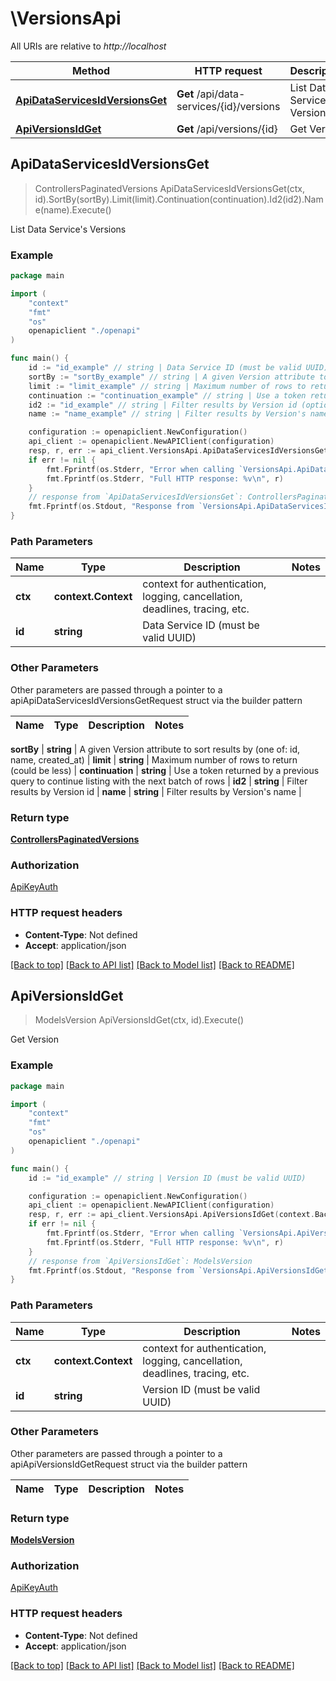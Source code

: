 # \VersionsApi

All URIs are relative to *http://localhost*

Method | HTTP request | Description
------------- | ------------- | -------------
[**ApiDataServicesIdVersionsGet**](VersionsApi.md#ApiDataServicesIdVersionsGet) | **Get** /api/data-services/{id}/versions | List Data Service&#39;s Versions
[**ApiVersionsIdGet**](VersionsApi.md#ApiVersionsIdGet) | **Get** /api/versions/{id} | Get Version



## ApiDataServicesIdVersionsGet

> ControllersPaginatedVersions ApiDataServicesIdVersionsGet(ctx, id).SortBy(sortBy).Limit(limit).Continuation(continuation).Id2(id2).Name(name).Execute()

List Data Service's Versions



### Example

```go
package main

import (
    "context"
    "fmt"
    "os"
    openapiclient "./openapi"
)

func main() {
    id := "id_example" // string | Data Service ID (must be valid UUID)
    sortBy := "sortBy_example" // string | A given Version attribute to sort results by (one of: id, name, created_at) (optional)
    limit := "limit_example" // string | Maximum number of rows to return (could be less) (optional)
    continuation := "continuation_example" // string | Use a token returned by a previous query to continue listing with the next batch of rows (optional)
    id2 := "id_example" // string | Filter results by Version id (optional)
    name := "name_example" // string | Filter results by Version's name (optional)

    configuration := openapiclient.NewConfiguration()
    api_client := openapiclient.NewAPIClient(configuration)
    resp, r, err := api_client.VersionsApi.ApiDataServicesIdVersionsGet(context.Background(), id).SortBy(sortBy).Limit(limit).Continuation(continuation).Id2(id2).Name(name).Execute()
    if err != nil {
        fmt.Fprintf(os.Stderr, "Error when calling `VersionsApi.ApiDataServicesIdVersionsGet``: %v\n", err)
        fmt.Fprintf(os.Stderr, "Full HTTP response: %v\n", r)
    }
    // response from `ApiDataServicesIdVersionsGet`: ControllersPaginatedVersions
    fmt.Fprintf(os.Stdout, "Response from `VersionsApi.ApiDataServicesIdVersionsGet`: %v\n", resp)
}
```

### Path Parameters


Name | Type | Description  | Notes
------------- | ------------- | ------------- | -------------
**ctx** | **context.Context** | context for authentication, logging, cancellation, deadlines, tracing, etc.
**id** | **string** | Data Service ID (must be valid UUID) | 

### Other Parameters

Other parameters are passed through a pointer to a apiApiDataServicesIdVersionsGetRequest struct via the builder pattern


Name | Type | Description  | Notes
------------- | ------------- | ------------- | -------------

 **sortBy** | **string** | A given Version attribute to sort results by (one of: id, name, created_at) | 
 **limit** | **string** | Maximum number of rows to return (could be less) | 
 **continuation** | **string** | Use a token returned by a previous query to continue listing with the next batch of rows | 
 **id2** | **string** | Filter results by Version id | 
 **name** | **string** | Filter results by Version&#39;s name | 

### Return type

[**ControllersPaginatedVersions**](ControllersPaginatedVersions.md)

### Authorization

[ApiKeyAuth](../README.md#ApiKeyAuth)

### HTTP request headers

- **Content-Type**: Not defined
- **Accept**: application/json

[[Back to top]](#) [[Back to API list]](../README.md#documentation-for-api-endpoints)
[[Back to Model list]](../README.md#documentation-for-models)
[[Back to README]](../README.md)


## ApiVersionsIdGet

> ModelsVersion ApiVersionsIdGet(ctx, id).Execute()

Get Version



### Example

```go
package main

import (
    "context"
    "fmt"
    "os"
    openapiclient "./openapi"
)

func main() {
    id := "id_example" // string | Version ID (must be valid UUID)

    configuration := openapiclient.NewConfiguration()
    api_client := openapiclient.NewAPIClient(configuration)
    resp, r, err := api_client.VersionsApi.ApiVersionsIdGet(context.Background(), id).Execute()
    if err != nil {
        fmt.Fprintf(os.Stderr, "Error when calling `VersionsApi.ApiVersionsIdGet``: %v\n", err)
        fmt.Fprintf(os.Stderr, "Full HTTP response: %v\n", r)
    }
    // response from `ApiVersionsIdGet`: ModelsVersion
    fmt.Fprintf(os.Stdout, "Response from `VersionsApi.ApiVersionsIdGet`: %v\n", resp)
}
```

### Path Parameters


Name | Type | Description  | Notes
------------- | ------------- | ------------- | -------------
**ctx** | **context.Context** | context for authentication, logging, cancellation, deadlines, tracing, etc.
**id** | **string** | Version ID (must be valid UUID) | 

### Other Parameters

Other parameters are passed through a pointer to a apiApiVersionsIdGetRequest struct via the builder pattern


Name | Type | Description  | Notes
------------- | ------------- | ------------- | -------------


### Return type

[**ModelsVersion**](ModelsVersion.md)

### Authorization

[ApiKeyAuth](../README.md#ApiKeyAuth)

### HTTP request headers

- **Content-Type**: Not defined
- **Accept**: application/json

[[Back to top]](#) [[Back to API list]](../README.md#documentation-for-api-endpoints)
[[Back to Model list]](../README.md#documentation-for-models)
[[Back to README]](../README.md)


